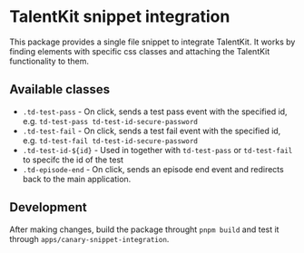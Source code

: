# TalentKit snippet integration

This package provides a single file snippet to integrate TalentKit. It works by finding elements with specific css classes and attaching the TalentKit functionality to them.

## Available classes

- `.td-test-pass` - On click, sends a test pass event with the specified id, e.g. `td-test-pass td-test-id-secure-password`
- `.td-test-fail` - On click, sends a test fail event with the specified id, e.g. `td-test-fail td-test-id-secure-password`
- `.td-test-id-${id}` - Used in together with `td-test-pass` or `td-test-fail` to specifc the id of the test
- `.td-episode-end` - On click, sends an episode end event and redirects back to the main application.

## Development

After making changes, build the package throught `pnpm build` and test it through `apps/canary-snippet-integration`.
